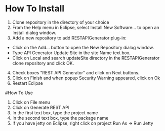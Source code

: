 # How To Install
1. Clone repository in the directory of your choice
2. From the Help menu in Eclipse, select Install New Software... to open an Install dialog window.
3. Add a new repository to add RESTAPIGenerator plug-in:
  + Click on the Add... button to open the New Repository dialog window.
  + Type API Generator Update Site in the site Name text box.
  + Click on Local and search updateSite directory in the RESTAPIGenerator clone repository and click OK.
4. Check boxes "REST API Generator" and click on Next buttons.
5. Click on Finish and when popup Security Warning appeared, click on Ok
6. Restart Eclipse

#How To Use
1. Click on File menu
2. Click on Generate REST API
3. In the first text box, type the project name
4. In the second text box, type the package name
5. If you have jetty on Eclipse, right click on project Run As -> Run Jetty
